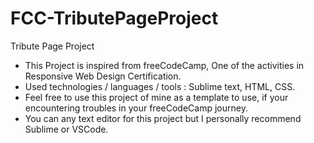 # FCC-TributePageProject
Tribute Page Project
* This Project is inspired from freeCodeCamp, One of the activities in Responsive Web Design Certification.
* Used technologies / languages / tools : Sublime text, HTML, CSS.
* Feel free to use this project of mine as a template to use, if your encountering troubles in your freeCodeCamp journey.
* You can any text editor for this project but I personally recommend Sublime or VSCode.
